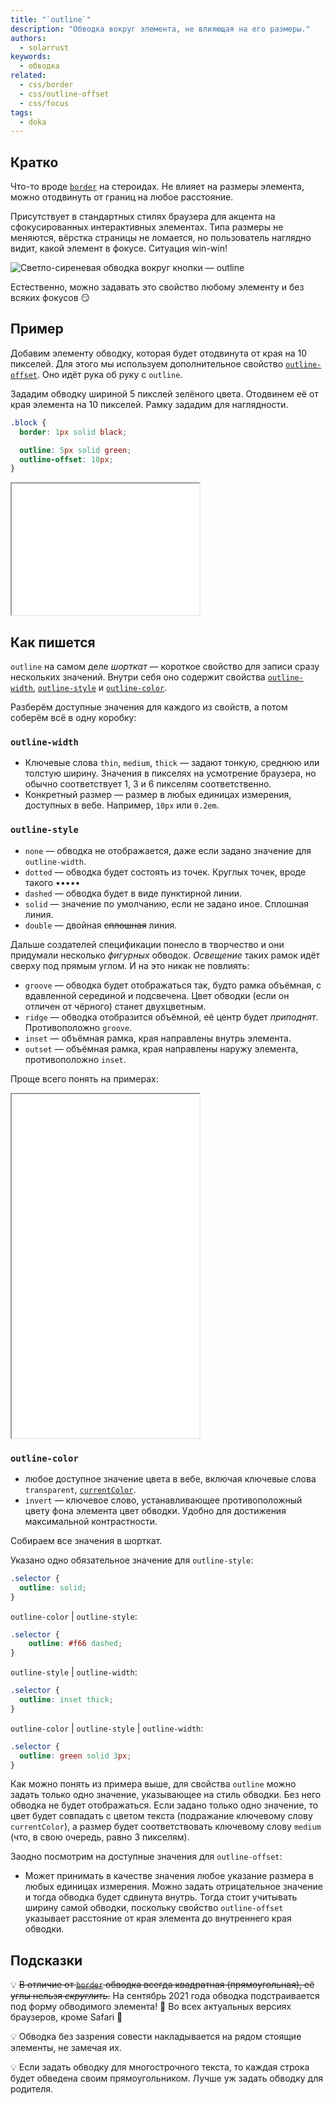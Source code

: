 ```yaml
---
title: "`outline`"
description: "Обводка вокруг элемента, не влияющая на его размеры."
authors:
  - solarrust
keywords:
  - обводка
related:
  - css/border
  - css/outline-offset
  - css/focus
tags:
  - doka
---
```


## Кратко

Что-то вроде [`border`](/css/border/) на стероидах. Не влияет на размеры элемента, можно отодвинуть от границ на любое расстояние.

Присутствует в стандартных стилях браузера для акцента на сфокусированных интерактивных элементах. Типа размеры не меняются, вёрстка страницы не ломается, но пользователь наглядно видит, какой элемент в фокусе. Ситуация win-win!

![Светло-сиреневая обводка вокруг кнопки — outline](images/1.png)

Естественно, можно задавать это свойство любому элементу и без всяких фокусов 😏

## Пример

Добавим элементу обводку, которая будет отодвинута от края на 10 пикселей. Для этого мы используем дополнительное свойство [`outline-offset`](/css/outline-offset/). Оно идёт рука об руку с `outline`.

Зададим обводку шириной 5 пикслей зелёного цвета. Отодвинем её от края элемента на 10 пикселей. Рамку зададим для наглядности.

```css
.block {
  border: 1px solid black;

  outline: 5px solid green;
  outline-offset: 10px;
}
```

<iframe title="Обводка" src="demos/outline/" height="210"></iframe>

## Как пишется

`outline` на самом деле _шорткат_ — короткое свойство для записи сразу нескольких значений. Внутри себя оно содержит свойства [`outline-width`](/css/outline-width/), [`outline-style`](/css/outline-style/) и [`outline-color`](/css/outline-color/).

Разберём доступные значения для каждого из свойств, а потом соберём всё в одну коробку:

### `outline-width`

- Ключевые слова `thin`, `medium`, `thick` — задают тонкую, среднюю или толстую ширину. Значения в пикселях на усмотрение браузера, но обычно соответствует 1, 3 и 6 пикселям соответственно.
- Конкретный размер — размер в любых единицах измерения, доступных в вебе. Например, `10px` или `0.2em`.

### `outline-style`

- `none` — обводка не отображается, даже если задано значение для `outline-width`.
- `dotted` — обводка будет состоять из точек. Круглых точек, вроде такого •••••
- `dashed` — обводка будет в виде пунктирной линии.
- `solid` — значение по умолчанию, если не задано иное. Сплошная линия.
- `double` — двойная ~~сплошная~~ линия.

Дальше создателей спецификации понесло в творчество и они придумали несколько _фигурных_ обводок. _Освещение_ таких рамок идёт сверху под прямым углом. И на это никак не повлиять:

- `groove` — обводка будет отображаться так, будто рамка объёмная, с вдавленной серединой и подсвечена. Цвет обводки (если он отличен от чёрного) станет двухцветным.
- `ridge` — обводка отобразится объёмной, её центр будет *приподнят*. Противоположно `groove`.
- `inset` — объёмная рамка, края направлены внутрь элемента.
- `outset` — объёмная рамка, края направлены наружу элемента, противоположно `inset`.

Проще всего понять на примерах:

<iframe title="Разные виды обводок" src="demos/every/" height="550"></iframe>

### `outline-color`

- любое доступное значение цвета в вебе, включая ключевые слова `transparent`, [`currentColor`](/css/currentcolor/).
- `invert` — ключевое слово, устанавливающее противоположный цвету фона элемента цвет обводки. Удобно для достижения максимальной контрастности.

Собираем все значения в шорткат.

Указано одно обязательное значение для `outline-style`:

```css
.selector {
  outline: solid;
}
```

`outline-color` | `outline-style`:

```css
.selector {
    outline: #f66 dashed;
}
```

`outline-style` | `outline-width`:

```css
.selector {
  outline: inset thick;
}
```

`outline-color` | `outline-style` | `outline-width`:

```css
.selector {
  outline: green solid 3px;
}
```

Как можно понять из примера выше, для свойства `outline` можно задать только одно значение, указывающее на стиль обводки. Без него обводка не будет отображаться. Если задано только одно значение, то цвет будет совпадать с цветом текста (подражание ключевому слову `currentColor`), а размер будет соответствовать ключевому слову `medium` (что, в свою очередь, равно 3 пикселям).

Заодно посмотрим на доступные значения для `outline-offset`:

- Может принимать в качестве значения любое указание размера в любых единицах измерения. Можно задать отрицательное значение и тогда обводка будет сдвинута внутрь. Тогда стоит учитывать ширину самой обводки, поскольку свойство `outline-offset` указывает расстояние от края элемента до внутреннего края обводки.

## Подсказки

💡 ~~В отличие от [`border`](/css/border/) обводка всегда квадратная (прямоугольная), её углы нельзя _скруглить_.~~ На сентябрь 2021 года обводка подстраивается под форму обводимого элемента! 🥳 Во всех актуальных версиях браузеров, кроме Safari 😤

💡 Обводка без зазрения совести накладывается на рядом стоящие элементы, не замечая их.

💡 Если задать обводку для многострочного текста, то каждая строка будет обведена своим прямоугольником. Лучше уж задать обводку для родителя.
